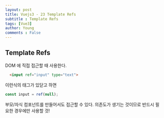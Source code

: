```yaml
---
layout: post
title: Vuejs3 - 23 Template Refs
subtitle : Template Refs
tags: [Vue3]
author: Young
comments : False
---
```


## Template Refs

DOM 에 직접 접근할 때 사용한다.

```html
  <input ref="input" type="text">
```
이런식의 태그가 있닫고 하면

```js
const input = ref(null);
```

부모/자식 컴포넌트를 만들어서도 접근할 수 있다.
의존도가 생기는 것이므로 반드시 필요한 경우에만 사용할 것!

